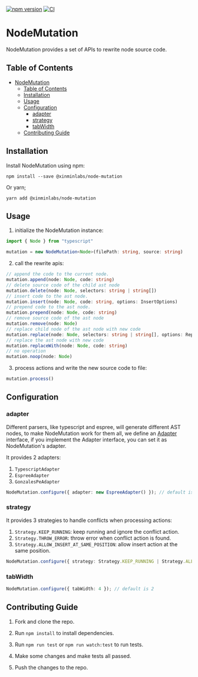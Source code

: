 [![npm version](https://badge.fury.io/js/@xinminlabs%2Fnode-mutation.svg)](https://badge.fury.io/js/@xinminlabs%2Fnode-mutation)
[![CI](https://github.com/xinminlabs/node-mutation-javascript/actions/workflows/main.yml/badge.svg)](https://github.com/xinminlabs/node-mutation-javascript/actions/workflows/main.yml)

# NodeMutation

NodeMutation provides a set of APIs to rewrite node source code.

## Table of Contents

- [NodeMutation](#nodemutation)
  - [Table of Contents](#table-of-contents)
  - [Installation](#installation)
  - [Usage](#usage)
  - [Configuration](#configuration)
    - [adapter](#adapter)
    - [strategy](#strategy)
    - [tabWidth](#tabwidth)
  - [Contributing Guide](#contributing-guide)

## Installation

Install NodeMutation using npm:

```
npm install --save @xinminlabs/node-mutation
```

Or yarn;

```
yarn add @xinminlabs/node-mutation
```

## Usage

1. initialize the NodeMutation instance:

```typescript
import { Node } from "typescript"

mutation = new NodeMutation<Node>(filePath: string, source: string)
```

2. call the rewrite apis:

```typescript
// append the code to the current node.
mutation.append(node: Node, code: string)
// delete source code of the child ast node
mutation.delete(node: Node, selectors: string | string[])
// insert code to the ast node.
mutation.insert(node: Node, code: string, options: InsertOptions)
// prepend code to the ast node.
mutation.prepend(node: Node, code: string)
// remove source code of the ast node
mutation.remove(node: Node)
// replace child node of the ast node with new code
mutation.replace(node: Node, selectors: string | string[], options: ReplaceOptions)
// replace the ast node with new code
mutation.replaceWith(node: Node, code: string)
// no operation
mutation.noop(node: Node)
```

3. process actions and write the new source code to file:

```typescript
mutation.process()
```

## Configuration

### adapter

Different parsers, like typescript and espree, will generate different AST nodes, to make NodeMutation work for them all,
we define an [Adapter](https://github.com/xinminlabs/node-mutation-javascript/blob/main/src/adapter.ts) interface,
if you implement the Adapter interface, you can set it as NodeMutation's adapter.

It provides 2 adapters:

1. `TypescriptAdapter`
2. `EspreeAdapter`
3. `GonzalesPeAdapter`

```typescript
NodeMutation.configure({ adapter: new EspreeAdapter() }); // default is TypescriptAdapter
```

### strategy

It provides 3 strategies to handle conflicts when processing actions:

1. `Strategy.KEEP_RUNNING`: keep running and ignore the conflict action.
2. `Strategy.THROW_ERROR`: throw error when conflict action is found.
3. `Strategy.ALLOW_INSERT_AT_SAME_POSITION`: allow insert action at the same position.

```typescript
NodeMutation.configure({ strategy: Strategy.KEEP_RUNNING | Strategy.ALLOW_INSERT_AT_SAME_POSITION }); // default is Strategy.THROW_ERROR
```

### tabWidth

```typescript
NodeMutation.configure({ tabWidth: 4 }); // default is 2
```

## Contributing Guide

1. Fork and clone the repo.

2. Run `npm install` to install dependencies.

3. Run `npm run test` or `npm run watch:test` to run tests.

4. Make some changes and make tests all passed.

5. Push the changes to the repo.
